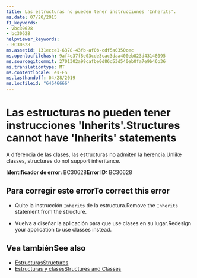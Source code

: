 ```yaml
---
title: Las estructuras no pueden tener instrucciones 'Inherits'.
ms.date: 07/20/2015
f1_keywords:
- vbc30628
- bc30628
helpviewer_keywords:
- BC30628
ms.assetid: 131ecce1-6378-43fb-af0b-cdf5a0350cec
ms.openlocfilehash: 9af4e37f8e03cde3cac3daa400eb823d43148095
ms.sourcegitcommit: 2701302a99cafbe0d86d53d540eb0fa7e9b46b36
ms.translationtype: MT
ms.contentlocale: es-ES
ms.lasthandoff: 04/28/2019
ms.locfileid: "64646666"
---
```

# <a name="structures-cannot-have-inherits-statements"></a><span data-ttu-id="5c5b3-102">Las estructuras no pueden tener instrucciones 'Inherits'.</span><span class="sxs-lookup"><span data-stu-id="5c5b3-102">Structures cannot have 'Inherits' statements</span></span>
<span data-ttu-id="5c5b3-103">A diferencia de las clases, las estructuras no admiten la herencia.</span><span class="sxs-lookup"><span data-stu-id="5c5b3-103">Unlike classes, structures do not support inheritance.</span></span>  
  
 <span data-ttu-id="5c5b3-104">**Identificador de error:** BC30628</span><span class="sxs-lookup"><span data-stu-id="5c5b3-104">**Error ID:** BC30628</span></span>  
  
## <a name="to-correct-this-error"></a><span data-ttu-id="5c5b3-105">Para corregir este error</span><span class="sxs-lookup"><span data-stu-id="5c5b3-105">To correct this error</span></span>  
  
- <span data-ttu-id="5c5b3-106">Quite la instrucción `Inherits` de la estructura.</span><span class="sxs-lookup"><span data-stu-id="5c5b3-106">Remove the `Inherits` statement from the structure.</span></span>  
  
- <span data-ttu-id="5c5b3-107">Vuelva a diseñar la aplicación para que use clases en su lugar.</span><span class="sxs-lookup"><span data-stu-id="5c5b3-107">Redesign your application to use classes instead.</span></span>  
  
## <a name="see-also"></a><span data-ttu-id="5c5b3-108">Vea también</span><span class="sxs-lookup"><span data-stu-id="5c5b3-108">See also</span></span>

- [<span data-ttu-id="5c5b3-109">Estructuras</span><span class="sxs-lookup"><span data-stu-id="5c5b3-109">Structures</span></span>](../../visual-basic/programming-guide/language-features/data-types/structures.md)
- [<span data-ttu-id="5c5b3-110">Estructuras y clases</span><span class="sxs-lookup"><span data-stu-id="5c5b3-110">Structures and Classes</span></span>](../../visual-basic/programming-guide/language-features/data-types/structures-and-classes.md)
